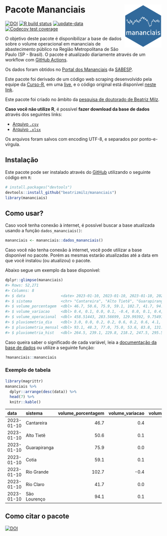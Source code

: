 
<!-- README.md is generated from README.Rmd. Please edit that file -->

# Pacote Mananciais <img src="man/figures/hexlogo.png" align="right" width = "120px"/>

<!-- badges: start -->

[![DOI](https://zenodo.org/badge/DOI/10.5281/zenodo.4733056.svg)](https://doi.org/10.5281/zenodo.4733056)
[![R build
status](https://github.com/beatrizmilz/mananciais/workflows/R-CMD-check/badge.svg)](https://github.com/beatrizmilz/mananciais/actions)
[![update-data](https://github.com/beatrizmilz/mananciais/actions/workflows/2-update_data.yaml/badge.svg)](https://github.com/beatrizmilz/mananciais/actions/workflows/2-update_data.yaml)
[![Codecov test
coverage](https://codecov.io/gh/beatrizmilz/mananciais/branch/master/graph/badge.svg)](https://codecov.io/gh/beatrizmilz/mananciais?branch=master)
<!-- badges: end -->

O objetivo deste pacote é disponibilizar a base de dados sobre o volume
operacional em mananciais de abastecimento público na Região
Metropolitana de São Paulo (SP - Brasil). O pacote é atualizado
diariamente através de um workflow com [GitHub
Actions](https://github.com/beatrizmilz/mananciais/actions).

Os dados foram obtidos no [Portal dos
Mananciais](http://mananciais.sabesp.com.br/Situacao) da
[SABESP](http://site.sabesp.com.br/site/Default.aspx).

Este pacote foi derivado de um código web scraping desenvolvido pela
equipe da [Curso-R](https://www.curso-r.com/), em uma
[live](https://youtu.be/jvZIxrMmOcQ), e o código original está
disponível [neste
link](https://github.com/curso-r/lives/blob/master/drafts/20200730_scraper_sabesp.R).

Este pacote foi criado no âmbito da [pesquisa de doutorado de Beatriz
Milz](https://beatrizmilz.github.io/tese/).

**Caso você não utilize R**, é possível **fazer download da base de
dados** através dos seguintes links:

- [Arquivo
  `.csv`](https://github.com/beatrizmilz/mananciais/raw/master/inst/extdata/mananciais.csv)
- [Arquivo
  `.xlsx`](https://github.com/beatrizmilz/mananciais/blob/master/inst/extdata/mananciais.xlsx?raw=true)

Os arquivos foram salvos com encoding UTF-8, e separados por
ponto-e-vírgula.

## Instalação

Este pacote pode ser instalado através do [GitHub](https://github.com/)
utilizando o seguinte código em `R`:

``` r
# install.packages("devtools")
devtools::install_github("beatrizmilz/mananciais")
library(mananciais)
```

## Como usar?

Caso você tenha conexão à internet, é possível buscar a base atualizada
usando a função `dados_mananciais()`:

``` r
mananciais <- mananciais::dados_mananciais() 
```

Caso você não tenha conexão à internet, você pode utilizar a base
disponível no pacote. Porém as mesmas estarão atualizadas até a data em
que você instalou (ou atualizou) o pacote.

Abaixo segue um exemplo da base disponível:

``` r
dplyr::glimpse(mananciais)
#> Rows: 52,271
#> Columns: 8
#> $ data                <date> 2023-01-10, 2023-01-10, 2023-01-10, 2023-01-10, 2…
#> $ sistema             <chr> "Cantareira", "Alto Tietê", "Guarapiranga", "Cotia…
#> $ volume_porcentagem  <dbl> 46.7, 50.6, 75.9, 59.1, 102.7, 41.7, 94.1, 46.3, 5…
#> $ volume_variacao     <dbl> 0.4, 0.1, 0.0, 0.1, -0.4, 0.0, 0.1, 0.4, 0.2, 0.1,…
#> $ volume_operacional  <dbl> 458.51443, 283.56699, 129.99392, 9.75491, 115.2606…
#> $ pluviometria_dia    <dbl> 3.0, 0.0, 0.2, 0.2, 0.6, 0.2, 0.6, 4.1, 0.1, 0.4, …
#> $ pluviometria_mensal <dbl> 93.1, 48.3, 77.0, 75.0, 53.6, 83.8, 131.4, 90.1, 4…
#> $ pluviometria_hist   <dbl> 264.5, 239.1, 229.8, 218.2, 247.5, 295.5, 273.2, 2…
```

Caso queira saber o significado de cada variável, leia a [documentação
da base de
dados](https://beatrizmilz.github.io/mananciais/reference/mananciais.html)
ou utilize a seguinte função:

``` r
?mananciais::mananciais
```

### Exemplo de tabela

``` r
library(magrittr)
mananciais %>% 
  dplyr::arrange(desc(data)) %>% 
  head(7) %>%
  knitr::kable()
```

| data       | sistema      | volume_porcentagem | volume_variacao | volume_operacional | pluviometria_dia | pluviometria_mensal | pluviometria_hist |
|:-----------|:-------------|-------------------:|----------------:|-------------------:|-----------------:|--------------------:|------------------:|
| 2023-01-10 | Cantareira   |               46.7 |             0.4 |          458.51443 |              3.0 |                93.1 |             264.5 |
| 2023-01-10 | Alto Tietê   |               50.6 |             0.1 |          283.56699 |              0.0 |                48.3 |             239.1 |
| 2023-01-10 | Guarapiranga |               75.9 |             0.0 |          129.99392 |              0.2 |                77.0 |             229.8 |
| 2023-01-10 | Cotia        |               59.1 |             0.1 |            9.75491 |              0.2 |                75.0 |             218.2 |
| 2023-01-10 | Rio Grande   |              102.7 |            -0.4 |          115.26069 |              0.6 |                53.6 |             247.5 |
| 2023-01-10 | Rio Claro    |               41.7 |             0.0 |            5.69864 |              0.2 |                83.8 |             295.5 |
| 2023-01-10 | São Lourenço |               94.1 |             0.1 |           83.57172 |              0.6 |               131.4 |             273.2 |

## Como citar o pacote

[![DOI](https://zenodo.org/badge/DOI/10.5281/zenodo.4733056.svg)](https://doi.org/10.5281/zenodo.4733056)
